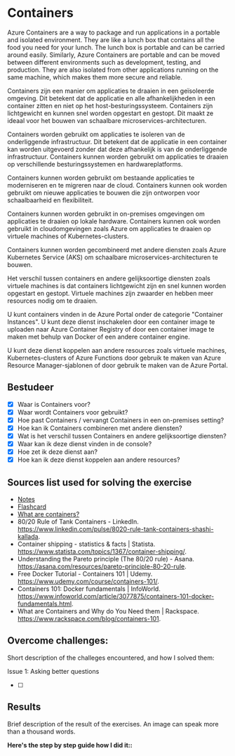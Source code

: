 # Containers

Azure Containers are a way to package and run applications in a portable and isolated environment. They are like a lunch box that contains all the food you need for your lunch. The lunch box is portable and can be carried around easily. Similarly, Azure Containers are portable and can be moved between different environments such as development, testing, and production. They are also isolated from other applications running on the same machine, which makes them more secure and reliable.

Containers zijn een manier om applicaties te draaien in een geïsoleerde omgeving. Dit betekent dat de applicatie en alle afhankelijkheden in een container zitten en niet op het host-besturingssysteem. Containers zijn lichtgewicht en kunnen snel worden opgestart en gestopt. Dit maakt ze ideaal voor het bouwen van schaalbare microservices-architecturen.

Containers worden gebruikt om applicaties te isoleren van de onderliggende infrastructuur. Dit betekent dat de applicatie in een container kan worden uitgevoerd zonder dat deze afhankelijk is van de onderliggende infrastructuur. Containers kunnen worden gebruikt om applicaties te draaien op verschillende besturingssystemen en hardwareplatforms.

Containers kunnen worden gebruikt om bestaande applicaties te moderniseren en te migreren naar de cloud. Containers kunnen ook worden gebruikt om nieuwe applicaties te bouwen die zijn ontworpen voor schaalbaarheid en flexibiliteit.

Containers kunnen worden gebruikt in on-premises omgevingen om applicaties te draaien op lokale hardware. Containers kunnen ook worden gebruikt in cloudomgevingen zoals Azure om applicaties te draaien op virtuele machines of Kubernetes-clusters.

Containers kunnen worden gecombineerd met andere diensten zoals Azure Kubernetes Service (AKS) om schaalbare microservices-architecturen te bouwen.

Het verschil tussen containers en andere gelijksoortige diensten zoals virtuele machines is dat containers lichtgewicht zijn en snel kunnen worden opgestart en gestopt. Virtuele machines zijn zwaarder en hebben meer resources nodig om te draaien.

U kunt containers vinden in de Azure Portal onder de categorie "Container Instances". U kunt deze dienst inschakelen door een container image te uploaden naar Azure Container Registry of door een container image te maken met behulp van Docker of een andere container engine.

U kunt deze dienst koppelen aan andere resources zoals virtuele machines, Kubernetes-clusters of Azure Functions door gebruik te maken van Azure Resource Manager-sjablonen of door gebruik te maken van de Azure Portal.

## Bestudeer

- [x] Waar is Containers voor?
- [x] Waar wordt Containers voor gebruikt?
- [x] Hoe past Containers / vervangt Containers in een on-premises setting?
- [x] Hoe kan ik Containers combineren met andere diensten?
- [x] Wat is het verschil tussen Containers en andere gelijksoortige diensten?
- [x] Waar kan ik deze dienst vinden in de console?
- [x] Hoe zet ik deze dienst aan?
- [x] Hoe kan ik deze dienst koppelen aan andere resources?

## Sources list used for solving the exercise

- [Notes]()
- [Flashcard]()
- [What are containers?](https://cloud.google.com/learn/what-are-containers)
- 80/20 Rule of Tank Containers - LinkedIn. https://www.linkedin.com/pulse/8020-rule-tank-containers-shashi-kallada.
- Container shipping - statistics & facts | Statista. https://www.statista.com/topics/1367/container-shipping/.
- Understanding the Pareto principle (The 80/20 rule) - Asana. https://asana.com/resources/pareto-principle-80-20-rule.
- Free Docker Tutorial - Containers 101 | Udemy. https://www.udemy.com/course/containers-101/.
- Containers 101: Docker fundamentals | InfoWorld. https://www.infoworld.com/article/3077875/containers-101-docker-fundamentals.html.
- What are Containers and Why do You Need them | Rackspace. https://www.rackspace.com/blog/containers-101.

## Overcome challenges:

Short description of the challeges encountered, and how I solved them:

Issue 1: Asking better questions

- [ ]

## Results

Brief description of the result of the exercises. An image can speak more than a thousand words.

**Here's the step by step guide how I did it::**
